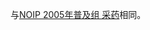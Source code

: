 与[NOIP 2005年普及组 采药](https://github.com/Duboshi/OJ-solutions/blob/master/NOIP/Junior/2005%20%E9%87%87%E8%8D%AF.md)相同。
